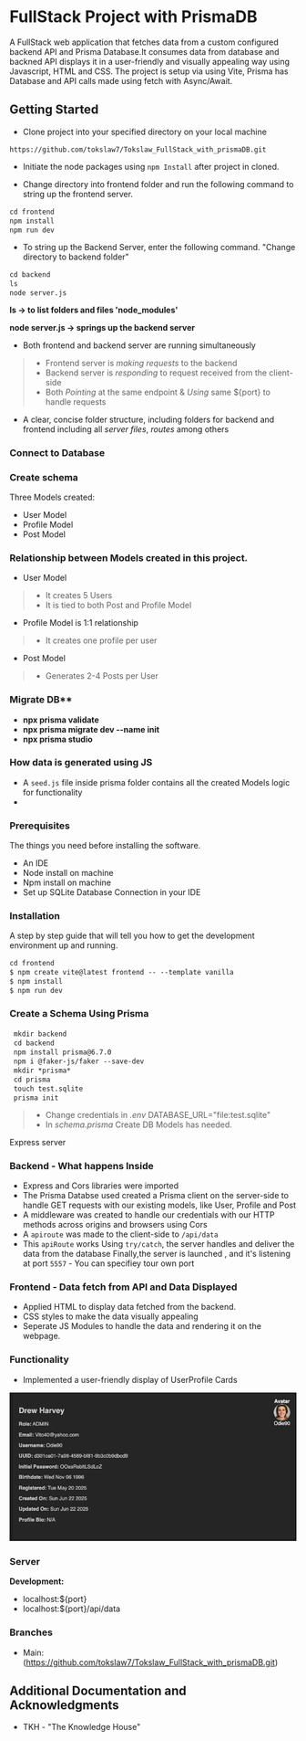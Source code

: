 # FullStack Project with PrismaDB

A FullStack web application that fetches data from a custom configured backend API and Prisma Database.It consumes data from database and backned API displays it in a user-friendly and visually appealing way using Javascript, HTML and CSS. The project is setup via using Vite, Prisma has Database and API calls  made using fetch with Async/Await.

## Getting Started

- Clone project into your specified directory on your local machine 
```
https://github.com/tokslaw7/Tokslaw_FullStack_with_prismaDB.git
```
 * Initiate the node packages using `npm Install` after project in cloned.

 * Change directory into frontend folder and run the following command to string up the frontend server.
```
cd frontend
npm install
npm run dev
```

 * To string up the Backend Server, enter the following command. "Change directory to backend folder"
``` 
cd backend
ls           
node server.js
```
**ls  -> to list folders and files 'node_modules'**

**node server.js -> springs up the backend server**

- Both frontend and backend server are running simultaneously

> - Frontend server is *making requests* to the backend 
> - Backend server is *responding* to request received from the client-side
> - Both *Pointing* at the same endpoint & *Using* same 
${port} to handle requests

- A clear, concise folder structure, including folders for backend and frontend including all  *server files*, *routes*   among others

### Connect to Database

### Create schema
Three Models created:
- User Model
- Profile Model
- Post Model

### Relationship between Models created in this project.
- User Model 
>- It creates 5 Users
>- It is tied to both Post and Profile Model
- Profile Model is 1:1 relationship
 >- It creates one  profile per user
- Post Model
>- Generates 2-4 Posts per User

### Migrate DB**
- **npx prisma validate**
- **npx prisma migrate dev --name init**
- **npx prisma studio**


### How data is generated using JS 
- A `seed.js` file inside prisma folder contains all the created Models logic for functionality
- 


### Prerequisites

The things you need before installing the software.

* An IDE
* Node install on machine
* Npm install on machine
* Set up SQLite Database Connection in your IDE

### Installation

A step by step guide that will tell you how to get the development environment up and running.

```
cd frontend
$ npm create vite@latest frontend -- --template vanilla
$ npm install
$ npm run dev
```

### Create a Schema Using Prisma
```
 mkdir backend
 cd backend
 npm install prisma@6.7.0
 npm i @faker-js/faker --save-dev 
 mkdir *prisma* 
 cd prisma 
 touch test.sqlite
 prisma init
```
>- Change credentials in *.env* DATABASE_URL="file:test.sqlite"
>- In *schema.prisma* Create DB Models has needed.

Express server 
### Backend - What happens Inside 

- Express and Cors libraries were imported
- The Prisma Databse used created a Prisma client on the server-side to handle GET requests with our existing models, like User, Profile and Post
- A middleware was created to handle our credentials with our HTTP methods across origins and browsers using Cors
- A `apiroute` was made to the client-side to `/api/data`
-  This  `apiRoute` works Using `try/catch`, the server handles and deliver the data from the database
Finally,the server is launched , and it's  listening at port `5557` - You can specifiey tour own port

### Frontend - Data fetch from API and Data Displayed 
- Applied HTML to display data fetched from the backend.
- CSS styles to make the data visually appealing
- Seperate JS Modules to handle the data and rendering it on the webpage. 

### Functionality
- Implemented a user-friendly display of UserProfile Cards

![FINAL API ](https://github.com/tokslaw7/Tokslaw_FullStack_with_prismaDB/blob/main/snapshots/github%20sample.png?raw=true)


### Server
**Development:** 
- localhost:${port} 
- localhost:${port}/api/data
 
### Branches

* Main: (https://github.com/tokslaw7/Tokslaw_FullStack_with_prismaDB.git)


## Additional Documentation and Acknowledgments
* TKH - "The Knowledge House"

